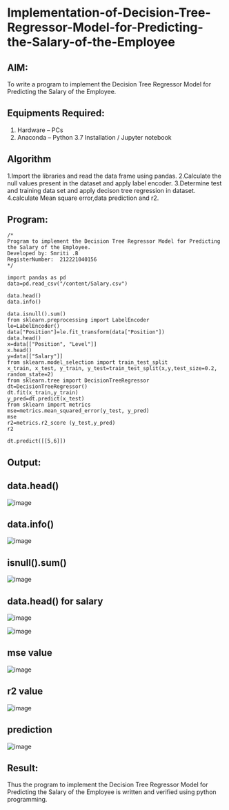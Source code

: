 # Implementation-of-Decision-Tree-Regressor-Model-for-Predicting-the-Salary-of-the-Employee

## AIM:
To write a program to implement the Decision Tree Regressor Model for Predicting the Salary of the Employee.

## Equipments Required:
1. Hardware – PCs
2. Anaconda – Python 3.7 Installation / Jupyter notebook

## Algorithm
1.Import the libraries and read the data frame using pandas.
2.Calculate the null values present in the dataset and apply label encoder.
3.Determine test and training data set and apply decison tree regression in dataset.
4.calculate Mean square error,data prediction and r2. 

## Program:
```
/*
Program to implement the Decision Tree Regressor Model for Predicting the Salary of the Employee.
Developed by: Smriti .B
RegisterNumber:  212221040156
*/
```
```
import pandas as pd 
data=pd.read_csv("/content/Salary.csv")

data.head()
data.info()

data.isnull().sum()
from sklearn.preprocessing import LabelEncoder 
le=LabelEncoder()
data["Position"]=le.fit_transform(data["Position"]) 
data.head()
x=data[["Position", "Level"]]
x.head()
y=data[["Salary"]]
from sklearn.model_selection import train_test_split
x_train, x_test, y_train, y_test=train_test_split(x,y,test_size=0.2, random_state=2)
from sklearn.tree import DecisionTreeRegressor 
dt=DecisionTreeRegressor() 
dt.fit(x_train,y_train) 
y_pred=dt.predict(x_test)
from sklearn import metrics 
mse=metrics.mean_squared_error(y_test, y_pred) 
mse
r2=metrics.r2_score (y_test,y_pred)
r2

dt.predict([[5,6]])
```

## Output:
## data.head()
![image](https://github.com/smriti1910/Implementation-of-Decision-Tree-Regressor-Model-for-Predicting-the-Salary-of-the-Employee/assets/133334803/5eb98d21-592d-4593-ac39-11f5767babac)
## data.info()
![image](https://github.com/smriti1910/Implementation-of-Decision-Tree-Regressor-Model-for-Predicting-the-Salary-of-the-Employee/assets/133334803/1333d688-a67f-4e43-bbb3-1df9ac9c7346)
## isnull().sum()
![image](https://github.com/smriti1910/Implementation-of-Decision-Tree-Regressor-Model-for-Predicting-the-Salary-of-the-Employee/assets/133334803/7b6da2e2-8abd-456e-a93c-2b5d62ea3556)
## data.head() for salary
![image](https://github.com/smriti1910/Implementation-of-Decision-Tree-Regressor-Model-for-Predicting-the-Salary-of-the-Employee/assets/133334803/f8fab7f2-eb7a-4b2a-af60-2f4242a7e61d)

![image](https://github.com/smriti1910/Implementation-of-Decision-Tree-Regressor-Model-for-Predicting-the-Salary-of-the-Employee/assets/133334803/05340ae8-cc09-4b47-8a50-482148f72edb)
## mse value
![image](https://github.com/smriti1910/Implementation-of-Decision-Tree-Regressor-Model-for-Predicting-the-Salary-of-the-Employee/assets/133334803/09bf7655-aedc-499a-a89d-eda8eb0c4779)
## r2 value
![image](https://github.com/smriti1910/Implementation-of-Decision-Tree-Regressor-Model-for-Predicting-the-Salary-of-the-Employee/assets/133334803/307b91e4-a87c-4061-92bd-6ef9ae3d1844)
## prediction
![image](https://github.com/smriti1910/Implementation-of-Decision-Tree-Regressor-Model-for-Predicting-the-Salary-of-the-Employee/assets/133334803/61d99b77-a7bb-4252-9175-faf4efda00d5)





## Result:
Thus the program to implement the Decision Tree Regressor Model for Predicting the Salary of the Employee is written and verified using python programming.
